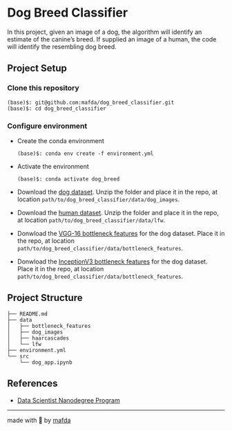# Dog Breed Classifier

In this project, given an image of a dog, the algorithm will identify an
estimate of the canine’s breed.  If supplied an image of a human, the code will
identify the resembling dog breed.


## Project Setup

### Clone this repository

```shell
(base)$: git@github.com:mafda/dog_breed_classifier.git
(base)$: cd dog_breed_classifier
```

### Configure environment

- Create the conda environment

    ```shell
    (base)$: conda env create -f environment.yml
    ```

- Activate the environment

    ```shell
    (base)$: conda activate dog_breed
    ```

- Download the [dog
  dataset](https://s3-us-west-1.amazonaws.com/udacity-aind/dog-project/dogImages.zip).
  Unzip the folder and place it in the repo, at location
  `path/to/dog_breed_classifier/data/dog_images`.

- Download the [human
  dataset](https://s3-us-west-1.amazonaws.com/udacity-aind/dog-project/lfw.zip).
  Unzip the folder and place it in the repo, at location
  `path/to/dog_breed_classifier/data/lfw`.

- Donwload the [VGG-16 bottleneck
  features](https://s3-us-west-1.amazonaws.com/udacity-aind/dog-project/DogVGG16Data.npz)
  for the dog dataset.  Place it in the repo, at location
  `path/to/dog_breed_classifier/data/bottleneck_features`.

- Donwload the [InceptionV3 bottleneck
  features](https://s3-us-west-1.amazonaws.com/udacity-aind/dog-project/DogResnet50Data.npz)
  for the dog dataset.  Place it in the repo, at location
  `path/to/dog_breed_classifier/data/bottleneck_features`.

## Project Structure

```shell
├── README.md
├── data
│   ├── bottleneck_features
│   ├── dog_images
│   ├── haarcascades
│   └── lfw
├── environment.yml
└── src
    └── dog_app.ipynb
```

## References

- [Data Scientist Nanodegree
  Program](https://www.udacity.com/course/data-scientist-nanodegree--nd025)

---

made with 💙 by [mafda](https://mafda.github.io/)
